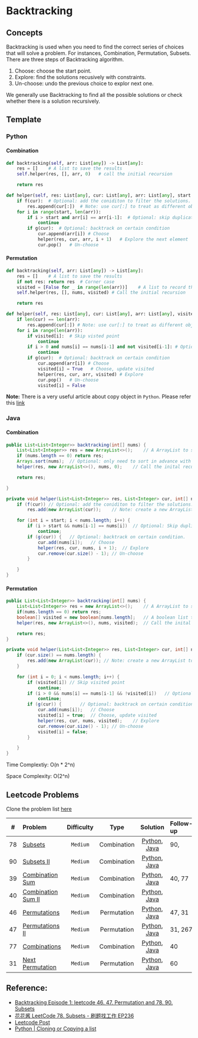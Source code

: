 # Backtracking

## Concepts

Backtracking is used when you need to find the correct series of choices that will solve a problem. For instances, Combination, Permutation, Subsets. There are three steps of Backtracking algorithm.

1. Choose: choose the start point.
2. Explore: find the solutions recusively with constraints.
3. Un-choose: undo the previous choice to explor next one.

We generally use Backtracking to find all the possible solutions or check whether there is a solution recursively.

## Template

### Python

#### Combination

```python
def backtracking(self, arr: List[any]) -> List[any]:
    res = []    # A list to save the results
    self.helper(res, [], arr, 0)   # call the initial recursion

    return res

def helper(self, res: List[any], cur: List[any], arr: List[any], start: int) -> None:
    if f(cur):  # Optional: add the coniditon to filter the solutions.
        res.append(cur[:])  # Note: use cur[:] to treat as different object.
    for i in range(start, len(arr)):
        if i > start and arr[i] == arr[i-1]:  # Optional: skip duplicates
            continue
        if g(cur):  # Optional: backtrack on certain condition
            cur.append(arr[i]) # Choose
            helper(res, cur, arr, i + 1)   # Explore the next element
            cur.pop()   # Un-choose
```

#### Permutation

```python
def backtracking(self, arr: List[any]) -> List[any]:
    res = []    # A list to save the results
    if not res: return res  # Corner case
    visited = [False for _ in range(len(arr))]    # A list to record the points have been visited
    self.helper(res, [], nums, visited) # Call the initial recursion

    return res

def helper(self, res: List[any], cur: List[any], arr: List[any], visited: List[bool]) -> None:
    if len(cur) == len(arr):
        res.append(cur[:]) # Note: use cur[:] to treat as different object.
    for i in range(len(arr)):
        if visited[i]:  # Skip visted point
            continue
        if i > 0 and nums[i] == nums[i-1] and not visited[i-1]: # Optional: skip duplicates
            continue
        if g(cur):  # Optional: backtrack on certain condition
            cur.append(arr[i]) # Choose
            visited[i] = True   # Choose, update visited
            helper(res, cur, arr, visited) # Explore
            cur.pop()   # Un-choose
            visited[i] = False

```

**Note:** There is a very useful article about copy object in `Python`. Please refer this [link](https://www.geeksforgeeks.org/python-cloning-copying-list/)

### Java

#### Combination

```java
public List<List<Integer>> backtracking(int[] nums) {
    List<List<Integer>> res = new ArrayList<>();    // A ArrayList to save the results.
    if (nums.length == 0) return res;
    Arrays.sort(nums);  // Optional: only need to sort in advance with input containing duplicates.
    helper(res, new ArrayList<>(), nums, 0);    // Call the inital recursion.

    return res;

}

private void helper(List<List<Integer>> res, List<Integer> cur, int[] nums, int start) {
    if (f(cur)) // Optional: add the coniditon to filter the solutions.
        res.add(new ArrayList(cur));    // Note: create a new ArrayList to treat as different object.

    for (int i = start; i < nums.length; i++) {
        if (i > start && nums[i-1] == nums[i])  // Optional: Skip duplicates.
            continue;
        if (g(cur)) {   // Optional: backtrack on certain condition.
            cur.add(nums[i]);   // Choose
            helper(res, cur, nums, i + 1);  // Explore
            cur.remove(cur.size() - 1); // Un-choose
        }

    }
}

```

#### Permutation

```java
public List<List<Integer>> backtracking(int[] nums) {
    List<List<Integer>> res = new ArrayList<>();    // A ArrayList to save the results.
    if(nums.length == 0) return res;
    boolean[] visited = new boolean[nums.length];   // A boolean list to record the points have been. visited
    helper(res, new ArrayList<>(), nums, visited);  // Call the inital recursion.

    return res;
}

private void helper(List<List<Integer>> res, List<Integer> cur, int[] nums, boolean[] visited){
    if (cur.size() == nums.length) {
        res.add(new ArrayList(cur)); // Note: create a new ArrayList to treat as different object.
    }

    for (int i = 0; i < nums.length; i++) {
        if (visited[i]) // Skip visited point
            continue;
        if (i > 0 && nums[i] == nums[i-1] && !visited[i])   // Optional: skip duplicates
            continue;
        if (g(cur)) {       // Optional: backtrack on certain condition
            cur.add(nums[i]);   // Choose
            visited[i] = true;  // Choose, update visited
            helper(res, cur, nums, visited);    // Explore
            cur.remove(cur.size() - 1); // Un-choose
            visited[i] = false;
        }

    }
}
```

Time Complextiy: O(n \* 2^n)

Space Complexity: O(2^n)

## Leetcode Problems

Clone the problem list [here](https://leetcode.com/list/xt2fsyae)

|  #  | Problem                                                              | Difficulty |    Type     |                                   Solution                                    | Follow-up |  Freq.   |
| :-: | :------------------------------------------------------------------- | :--------: | :---------: | :---------------------------------------------------------------------------: | :-------- | :------: |
| 78  | [Subsets](https://leetcode.com/problems/subsets/)                    |  `Medium`  | Combination |          [Python](./python/subsets.py), [Java](./java/Subsets.java)           | 90,       | `Medium` |
| 90  | [Subsets II](https://leetcode.com/problems/subsets-ii/)              |  `Medium`  | Combination |         [Python](./python/subsetsII.py), [Java](./java/SubsetsII.py)          |           | `Medium` |
| 39  | [Combination Sum](https://leetcode.com/problems/combination-sum/)    |  `Medium`  | Combination |   [Python](./python/combination_sum.py), [Java](./java/CombinationSum.java)   | 40, 77    | `Medium` |
| 40  | [Combination Sum II](https://leetcode.com/problems/combination-sum/) |  `Medium`  | Combination | [Python](./python/combination_sumII.py), [Java](./java/CombinationSumII.java) |           | `Medium` |
| 46  | [Permutations](https://leetcode.com/problems/permutations/)          |  `Medium`  | Permutation |     [Python](./python/permutations.py), [Java](./java/Permutations.java)      | 47, 31    |  `High`  |
| 47  | [Permutations II](https://leetcode.com/problems/permutations-ii/)    |  `Medium`  | Permutation |   [Python](./python/permutationsII.py), [Java](./java/PermutationsII.java)    | 31, 267   | `Medium` |
| 77  | [Combinations](https://leetcode.com/problems/combinations/)          |  `Medium`  | Combination |     [Python](./python/combinations.py), [Java](./java/Combinations.java)      | 40        | `Medium` |
| 31  | [Next Permutation](https://leetcode.com/problems/next-permutation/)  |  `Medium`  | Permutation |  [Python](./python/next_permutaiton.py), [Java](./java/NextPermutation.java)  | 60        |  `High`  |

## Reference:

- [Backtracking Episode 1: leetcode 46. 47. Permutation and 78. 90. Subsets](https://www.youtube.com/watch?v=RkXl5iYoQn4)
- [花花酱 LeetCode 78. Subsets - 刷题找工作 EP236](https://www.youtube.com/watch?v=CUzm-buvH_8)
- [Leetcode Post](<https://leetcode.com/problems/subsets/discuss/27281/A-general-approach-to-backtracking-questions-in-Java-(Subsets-Permutations-Combination-Sum-Palindrome-Partitioning)>)
- [Python | Cloning or Copying a list](https://www.geeksforgeeks.org/python-cloning-copying-list/)
